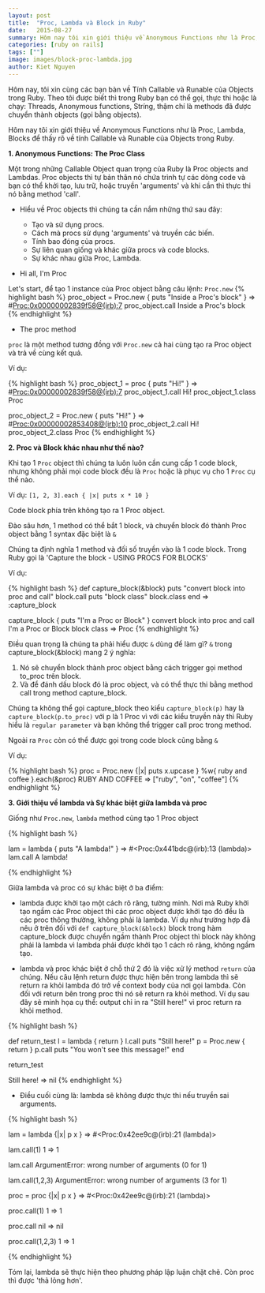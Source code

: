 ```yaml
---
layout: post
title:  "Proc, Lambda và Block in Ruby"
date:   2015-08-27
summary: Hôm nay tôi xin giới thiệu về Anonymous Functions như là Proc, Lambda, Blocks để thấy rõ về tính Callable và Runable của Objects trong Ruby.
categories: [ruby on rails]
tags: [""]
image: images/block-proc-lambda.jpg
author: Kiet Nguyen
---
```


Hôm nay, tôi xin cùng các bạn bàn về Tính Callable và Runable của Objects trong Ruby. Theo tôi được biết thì trong Ruby bạn có thể gọi, thực thi hoặc là chạy: Threads, Anonymous functions, Stríng, thậm chí là methods đã được chuyển thành objects (gọi bằng objects).

Hôm nay tôi xin giới thiệu về Anonymous Functions như là Proc, Lambda, Blocks để thấy rõ về tính Callable và Runable của Objects trong Ruby.

__1. Anonymous Functions: The Proc Class__

Một trong những Callable Object quan trọng của Ruby là Proc objects and Lambdas. Proc objects thì tự bản thân nó chứa trình tự các dòng code và bạn có thể khởi tạo, lưu trữ, hoặc truyền 'arguments' và khi cần thì thực thi nó bằng method 'call'.

- Hiểu về Proc objects thì chúng ta cần nắm những thứ sau đây:

  + Tạo và sử dụng procs.
  + Cách mà procs sử dụng 'arguments' và truyền các biến.
  + Tính bao đóng của procs.
  + Sự liên quan giống và khác giữa procs và code blocks.
  + Sự khác nhau giữa Proc, Lambda.

- Hi all, I'm Proc

Let's start, để tạo 1 instance của Proc object bằng câu lệnh: ```Proc.new```
{% highlight bash %}
proc_object = Proc.new { puts "Inside a Proc's block" }
 => #<Proc:0x00000002839f58@(irb):7>
proc_object.call
Inside a Proc's block
{% endhighlight %}

- The proc method

```proc``` là một method tương đồng với ```Proc.new``` cả hai cùng tạo ra Proc object và trả về cùng kết quả.

Ví dụ:

{% highlight bash %}
proc_object_1 = proc { puts "Hi!" }
 => #<Proc:0x00000002839f58@(irb):7>
proc_object_1.call
Hi!
proc_object_1.class
Proc
>
proc_object_2 = Proc.new { puts "Hi!" }
 => #<Proc:0x00000002853408@(irb):10>
proc_object_2.call
Hi!
proc_object_2.class
Proc
{% endhighlight %}

__2. Proc và Block khác nhau như thế nào?__

Khi tạo 1 ```Proc``` object thì chúng ta luôn luôn cần cung cấp 1 code block, nhưng không phải mọi code block đều là ```Proc``` hoặc là phục vụ cho 1 ```Proc``` cụ thể nào.

Ví dụ: ```[1, 2, 3].each { |x| puts x * 10 }```

Code block phía trên không tạo ra 1 Proc object.

Đào sâu hơn, 1 method có thể bắt 1 block, và chuyển block đó thành Proc object bằng 1 syntax đặc biệt là ```&```

Chúng ta định nghĩa 1 method và đối số truyền vào là 1 code block.
Trong Ruby gọi là 'Capture the block - USING PROCS FOR BLOCKS'

Ví dụ:

{% highlight bash %}
def capture_block(&block)
 puts "convert block into proc and call"
 block.call
 puts "block class"
 block.class
end
 => :capture_block

capture_block { puts "I'm a Proc or Block" }
convert block into proc and call
I'm a Proc or Block
block class
 => Proc
{% endhighlight %}

Điều quan trọng là chúng ta phải hiểu được ```&``` dùng để làm gì?
```&``` trong capture_block(&block) mang 2 ý nghĩa:

  1. Nó sẽ chuyển block thành proc object bằng cách trigger gọi method to_proc trên block.
  2. Và để đánh dấu block đó là proc object, và có thể thực thi bằng method call trong method capture_block.

Chúng ta không thể gọi capture_block theo kiểu ```capture_block(p)``` hay là ```capture_block(p.to_proc)``` với p là 1 Proc vì với các kiểu truyền này thì Ruby hiểu là ```regular parameter``` và bạn không thể trigger call proc trong method.

Ngoài ra ```Proc``` còn có thể được gọi trong code block cũng bằng ```&```

Ví dụ:

{% highlight bash %}
proc = Proc.new {|x| puts x.upcase }
%w{ ruby and coffee }.each(&proc)
RUBY
AND
COFFEE
 => ["ruby", "on", "coffee"]
{% endhighlight %}

__3. Giới thiệu về lambda và Sự khác biệt giữa lambda và proc__

Giống như ```Proc.new```, ```lambda``` method cũng tạo 1 Proc object

{% highlight bash %}

lam = lambda { puts "A lambda!" }
=> #<Proc:0x441bdc@(irb):13 (lambda)>
lam.call
A lambda!

{% endhighlight %}

Giữa lambda và proc có sự khác biệt ở ba điểm:

- lambda được khởi tạo một cách rõ rãng, tường minh. Nơi mà Ruby khởi tạo ngầm các Proc object thì các proc object được khởi tạo đó đểu là các proc thông thường, không phải là lambda. Ví dụ như trường hợp đã nêu ở trên đối với ```def capture_block(&block)``` block trong hàm capture_block được chuyển ngầm thành Proc object thì block này không phải là lambda vì  lambda phải được khởi tạo 1 cách rõ rãng, không ngầm tạo.

- lambda và proc khác biệt ở chỗ thứ 2 đó là việc xử lý method ```return``` của chúng. Nếu câu lệnh return được thực hiện bên trong lambda thì sẽ return ra khỏi lambda đó trở về context body của nơi gọi lambda. Còn đối với return bên trong proc thì nó sẽ return ra khỏi method. Ví dụ sau đây sẽ minh họa cụ thể: output chỉ in ra "Still here!" vì proc return ra khỏi method.

{% highlight bash %}

def return_test
  l = lambda { return }
  l.call
  puts "Still here!"
  p = Proc.new { return }
  p.call
  puts "You won't see this message!"
end

return_test

Still here!
 => nil
{% endhighlight %}


- Điều cuối cùng là: lambda sẽ không được thực thi nếu truyền sai arguments.

{% highlight bash %}

lam = lambda {|x| p x }
=> #<Proc:0x42ee9c@(irb):21 (lambda)>

lam.call(1)
1
=> 1

lam.call
ArgumentError: wrong number of arguments (0 for 1)

lam.call(1,2,3)
ArgumentError: wrong number of arguments (3 for 1)

proc = proc {|x| p x }
=> #<Proc:0x42ee9c@(irb):21 (lambda)>

proc.call(1)
1
=> 1

proc.call
nil
=> nil

proc.call(1,2,3)
1
=> 1

{% endhighlight %}

Tóm lại, lambda sẽ thực hiện theo phương pháp lập luận chặt chẽ. Còn proc thì được 'thả lỏng hơn'.
